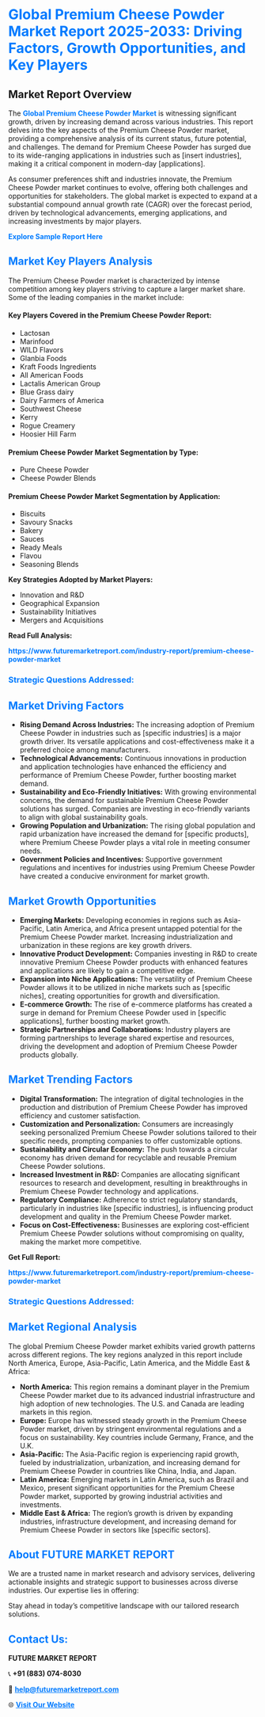 <h1 style="color: #007BFF;">Global Premium Cheese Powder Market Report 2025-2033: Driving Factors, Growth Opportunities, and Key Players</h1>

<section id="overview">
<h2>Market Report Overview</h2>
<p>The <a href="https://www.futuremarketreport.com/industry-report/premium-cheese-powder-market" style="color: #007BFF; text-decoration: none;"><strong>Global Premium Cheese Powder Market</strong></a> is witnessing significant growth, driven by increasing demand across various industries. This report delves into the key aspects of the Premium Cheese Powder market, providing a comprehensive analysis of its current status, future potential, and challenges. The demand for Premium Cheese Powder has surged due to its wide-ranging applications in industries such as [insert industries], making it a critical component in modern-day [applications].</p>
<p>As consumer preferences shift and industries innovate, the Premium Cheese Powder market continues to evolve, offering both challenges and opportunities for stakeholders. The global market is expected to expand at a substantial compound annual growth rate (CAGR) over the forecast period, driven by technological advancements, emerging applications, and increasing investments by major players.</p>
</section>

<section id="overview">
<p><a href="https://www.futuremarketreport.com/request-sample/reportId=109428" style="color: #007BFF; text-decoration: none;"><strong>Explore Sample Report Here</strong></a></p>
</section>

<section id="key-players">
<h2 style="color: #007BFF;">Market Key Players Analysis</h2>
<p>The Premium Cheese Powder market is characterized by intense competition among key players striving to capture a larger market share. Some of the leading companies in the market include:</p>
<h4>Key Players Covered in the Premium Cheese Powder Report:</h4>
<ul><li>Lactosan</li><li>Marinfood</li><li>WILD Flavors</li><li>Glanbia Foods</li><li>Kraft Foods Ingredients</li><li>All American Foods</li><li>Lactalis American Group</li><li>Blue Grass dairy</li><li>Dairy Farmers of America</li><li>Southwest Cheese</li><li>Kerry</li><li>Rogue Creamery</li><li>Hoosier Hill Farm</li></ul>
<h4>Premium Cheese Powder Market Segmentation by Type:</h4>
<ul><li>Pure Cheese Powder</li><li>Cheese Powder Blends</li></ul>

<h4>Premium Cheese Powder Market Segmentation by Application:</h4>
<ul><li>Biscuits</li><li>Savoury Snacks</li><li>Bakery</li><li>Sauces</li><li>Ready Meals</li><li>Flavou</li><li>Seasoning Blends</li></ul>
<p><strong>Key Strategies Adopted by Market Players:</strong></p>
<ul>
<li>Innovation and R&D</li>
<li>Geographical Expansion</li>
<li>Sustainability Initiatives</li>
<li>Mergers and Acquisitions</li>
</ul>
</section>

<section>
<p><strong>Read Full Analysis: </strong></p><a href="https://www.futuremarketreport.com/industry-report/premium-cheese-powder-market" style="color: #007BFF; text-decoration: none;"><strong>https://www.futuremarketreport.com/industry-report/premium-cheese-powder-market</strong></a>
<h3 style="color: #007BFF;">Strategic Questions Addressed:</h3>
</section>

<section id="driving-factors">
<h2 style="color: #007BFF;">Market Driving Factors</h2>
<ul>
<li><strong>Rising Demand Across Industries:</strong> The increasing adoption of Premium Cheese Powder in industries such as [specific industries] is a major growth driver. Its versatile applications and cost-effectiveness make it a preferred choice among manufacturers.</li>
<li><strong>Technological Advancements:</strong> Continuous innovations in production and application technologies have enhanced the efficiency and performance of Premium Cheese Powder, further boosting market demand.</li>
<li><strong>Sustainability and Eco-Friendly Initiatives:</strong> With growing environmental concerns, the demand for sustainable Premium Cheese Powder solutions has surged. Companies are investing in eco-friendly variants to align with global sustainability goals.</li>
<li><strong>Growing Population and Urbanization:</strong> The rising global population and rapid urbanization have increased the demand for [specific products], where Premium Cheese Powder plays a vital role in meeting consumer needs.</li>
<li><strong>Government Policies and Incentives:</strong> Supportive government regulations and incentives for industries using Premium Cheese Powder have created a conducive environment for market growth.</li>
</ul>
</section>

<section id="growth-opportunities">
<h2 style="color: #007BFF;">Market Growth Opportunities</h2>
<ul>
<li><strong>Emerging Markets:</strong> Developing economies in regions such as Asia-Pacific, Latin America, and Africa present untapped potential for the Premium Cheese Powder market. Increasing industrialization and urbanization in these regions are key growth drivers.</li>
<li><strong>Innovative Product Development:</strong> Companies investing in R&D to create innovative Premium Cheese Powder products with enhanced features and applications are likely to gain a competitive edge.</li>
<li><strong>Expansion into Niche Applications:</strong> The versatility of Premium Cheese Powder allows it to be utilized in niche markets such as [specific niches], creating opportunities for growth and diversification.</li>
<li><strong>E-commerce Growth:</strong> The rise of e-commerce platforms has created a surge in demand for Premium Cheese Powder used in [specific applications], further boosting market growth.</li>
<li><strong>Strategic Partnerships and Collaborations:</strong> Industry players are forming partnerships to leverage shared expertise and resources, driving the development and adoption of Premium Cheese Powder products globally.</li>
</ul>
</section>

<section id="trending-factors">
<h2 style="color: #007BFF;">Market Trending Factors</h2>
<ul>
<li><strong>Digital Transformation:</strong> The integration of digital technologies in the production and distribution of Premium Cheese Powder has improved efficiency and customer satisfaction.</li>
<li><strong>Customization and Personalization:</strong> Consumers are increasingly seeking personalized Premium Cheese Powder solutions tailored to their specific needs, prompting companies to offer customizable options.</li>
<li><strong>Sustainability and Circular Economy:</strong> The push towards a circular economy has driven demand for recyclable and reusable Premium Cheese Powder solutions.</li>
<li><strong>Increased Investment in R&D:</strong> Companies are allocating significant resources to research and development, resulting in breakthroughs in Premium Cheese Powder technology and applications.</li>
<li><strong>Regulatory Compliance:</strong> Adherence to strict regulatory standards, particularly in industries like [specific industries], is influencing product development and quality in the Premium Cheese Powder market.</li>
<li><strong>Focus on Cost-Effectiveness:</strong> Businesses are exploring cost-efficient Premium Cheese Powder solutions without compromising on quality, making the market more competitive.</li>
</ul>
</section>

<section>
<p><strong>Get Full Report: </strong></p><a href="https://www.futuremarketreport.com/industry-report/premium-cheese-powder-market" style="color: #007BFF; text-decoration: none;"><strong>https://www.futuremarketreport.com/industry-report/premium-cheese-powder-market</strong></a>
<h3 style="color: #007BFF;">Strategic Questions Addressed:</h3>
</section>


<section id="regional-analysis">
<h2 style="color: #007BFF;">Market Regional Analysis</h2>
<p>The global Premium Cheese Powder market exhibits varied growth patterns across different regions. The key regions analyzed in this report include North America, Europe, Asia-Pacific, Latin America, and the Middle East & Africa:</p>
<ul>
<li><strong>North America:</strong> This region remains a dominant player in the Premium Cheese Powder market due to its advanced industrial infrastructure and high adoption of new technologies. The U.S. and Canada are leading markets in this region.</li>
<li><strong>Europe:</strong> Europe has witnessed steady growth in the Premium Cheese Powder market, driven by stringent environmental regulations and a focus on sustainability. Key countries include Germany, France, and the U.K.</li>
<li><strong>Asia-Pacific:</strong> The Asia-Pacific region is experiencing rapid growth, fueled by industrialization, urbanization, and increasing demand for Premium Cheese Powder in countries like China, India, and Japan.</li>
<li><strong>Latin America:</strong> Emerging markets in Latin America, such as Brazil and Mexico, present significant opportunities for the Premium Cheese Powder market, supported by growing industrial activities and investments.</li>
<li><strong>Middle East & Africa:</strong> The region’s growth is driven by expanding industries, infrastructure development, and increasing demand for Premium Cheese Powder in sectors like [specific sectors].</li>
</ul>
</section>

<footer>
<h2 style="color: #007BFF;">About FUTURE MARKET REPORT</h2>
<p>We are a trusted name in market research and advisory services, delivering actionable insights and strategic support to businesses across diverse industries. Our expertise lies in offering:</p>

<p>Stay ahead in today’s competitive landscape with our tailored research solutions.</p>

<h2 style="color: #007BFF;">Contact Us:</h2>
<p><strong>FUTURE MARKET REPORT</strong></p>
<p>📞 <strong>+91 (883) 074-8030</strong></p>
<p>📧 <strong><a href="mailto:help@futuremarketreport.com" style="color: #007BFF;">help@futuremarketreport.com</a></strong></p>
<p>🌐 <strong><a href="https://www.futuremarketreport.com/" style="color: #007BFF;">Visit Our Website</a></strong></p>
</footer>